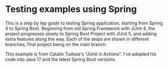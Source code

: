 # Testing examples using Spring  
This is a step by tep guide to testing Spring application, starting from Spring 4 to Spring Boot. Beginning from old Spring Framework with JUnit 4, the project progresses slowly to Spring Boot Project with JUnit 5, and adding extra features along the way. Each of the steps are shown in different branches, final project being on the main branch. 

This example is from Catalin Tudose's "JUnit in Actions". I've adopted his code into Java 17 and the latest Spring Boot versions.
